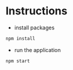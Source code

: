 # Instructions

- install packages

```bash
npm install
```

- run the application

```bash
npm start
```
